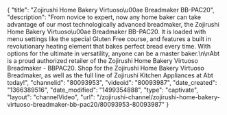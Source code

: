 {
    "title": "Zojirushi Home Bakery Virtuoso\u00ae Breadmaker BB-PAC20",
    "description": "From novice to expert, now any home baker can take advantage of our most technologically advanced breadmaker, the Zojirushi Home Bakery Virtuoso\u00ae Breadmaker BB-PAC20. It is loaded with menu settings like the special Gluten Free course, and features a built in revolutionary heating element that bakes perfect bread every time. With options for the ultimate in versatility, anyone can be a master baker.\n\nAbt is a proud authorized retailer of the Zojirushi Home Bakery Virtuoso Breadmaker - BBPAC20. Shop for the Zojirushi Home Bakery Virtuoso Breadmaker, as well as the full line of Zojirushi Kitchen Appliances at Abt today!",
    "channelid": "80093953",
    "videoid": "80093987",
    "date_created": "1366389516",
    "date_modified": "1499354888",
    "type": "captivate",
    "layout": "channelVideo",
    "url": "\/zojirushi-channel\/zojirushi-home-bakery-virtuoso-breadmaker-bb-pac20\/80093953-80093987"
}